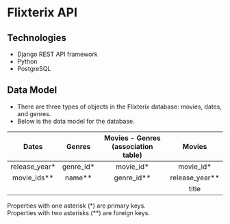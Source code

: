 # Flixterix API 

## Technologies 
* Django REST API framework  
* Python 
* PostgreSQL 


## Data Model 
* There are three types of objects in the Flixterix database: movies, dates, and genres. 
* Below is the data model for the database. 

| **Dates**               | **Genres**      |**Movies - Genres (association table)**| **Movies**          | 
|:-----------------------:|:--------------: |:-------------------------------------:|:-------------------:|       
| release_year* <int>     | genre_id* <int> |movie_id* <int>                        | movie_id* <int>     |
| movie_ids** <list>      | name** <str>    |genre_id** <int>                       | release_year** <int>|
|                         |                 |                                       | title <str>         |


Properties with one asterisk (*) are primary keys.  
Properties with two asterisks (**) are foreign keys. 

